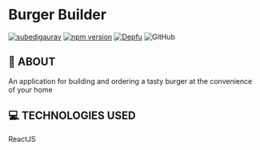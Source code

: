 # Burger Builder

[![subedigaurav](https://circleci.com/gh/subedigaurav/burger-builder.svg?style=shield)](https://app.circleci.com/pipelines/github/subedigaurav)
[![npm version](https://badge.fury.io/js/react.svg)](https://badge.fury.io/js/react)
[![Depfu](https://badges.depfu.com/badges/90d8038c6d5581a97a127874255b6847/count.svg)](https://depfu.com/github/subedigaurav/burger-builder?project_id=14131)
![GitHub](https://img.shields.io/github/license/subedigaurav/burger-builder?color=%23fa7d09&style=plastic)

## 💬 ABOUT

An application for building and ordering a tasty burger at the convenience of your home

## 💻 TECHNOLOGIES USED

ReactJS

